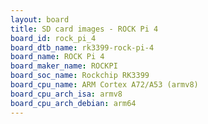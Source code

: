 ```yaml
---
layout: board
title: SD card images - ROCK Pi 4
board_id: rock_pi_4
board_dtb_name: rk3399-rock-pi-4
board_name: ROCK Pi 4
board_maker_name: ROCKPI
board_soc_name: Rockchip RK3399
board_cpu_name: ARM Cortex A72/A53 (armv8)
board_cpu_arch_isa: armv8
board_cpu_arch_debian: arm64
---
```

